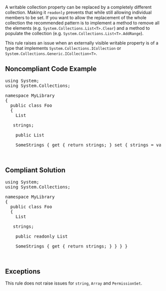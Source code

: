 A writable collection property can be replaced by a completely different collection. Making it `readonly` prevents that while still
allowing individual members to be set. If you want to allow the replacement of the whole collection the recommended pattern is to implement a method
to remove all the elements (e.g. `System.Collections.List<T>.Clear`) and a method to populate the collection (e.g.
`System.Collections.List<T>.AddRange`).

This rule raises an issue when an externally visible writable property is of a type that implements `System.Collections.ICollection` or
`System.Collections.Generic.ICollection<T>`.

## Noncompliant Code Example

<pre>
using System;
using System.Collections;

namespace MyLibrary
{
  public class Foo
  {
    List
 <string>
   strings;

    public List
  <string>
    SomeStrings { get { return strings; } set { strings = value; } // Noncompliant } } } 
  </string>
 </string></pre>

## Compliant Solution

<pre>
using System;
using System.Collections;

namespace MyLibrary
{
  public class Foo
  {
    List
 <string>
   strings;

    public readonly List
  <string>
    SomeStrings { get { return strings; } } } } 
  </string>
 </string></pre>

## Exceptions

This rule does not raise issues for `string`, `Array` and `PermissionSet`.